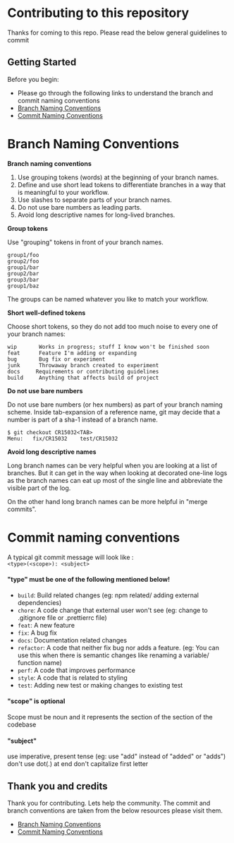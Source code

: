# Contributing to this repository

Thanks for coming to this repo. Please read the below general guidelines to commit

## Getting Started

Before you begin:          
- Please go through the following links to understand the branch and commit naming conventions 
- [Branch Naming Conventions](https://stackoverflow.com/a/6065944/7454706)
- [Commit Naming Conventions](https://dev.to/i5han3/git-commit-message-convention-that-you-can-follow-1709)

# Branch Naming Conventions

**Branch naming conventions**

 1. Use grouping tokens (words) at the beginning of your branch names.
 2. Define and use short lead tokens to differentiate branches in a way that is meaningful to your workflow.
 2. Use slashes to separate parts of your branch names.
 3. Do not use bare numbers as leading parts.
 5. Avoid long descriptive names for long-lived branches.



**Group tokens**

Use "grouping" tokens in front of your branch names. 

    group1/foo
    group2/foo
    group1/bar
    group2/bar
    group3/bar
    group1/baz

The groups can be named whatever you like to match your workflow. 


**Short well-defined tokens**

Choose short tokens, so they do not add too much noise to every one of your branch names:

    wip       Works in progress; stuff I know won't be finished soon
    feat      Feature I'm adding or expanding
    bug       Bug fix or experiment
    junk      Throwaway branch created to experiment
    docs     Requirements or contributing guidelines
    build     Anything that affects build of project

**Do not use bare numbers**

Do not use bare numbers (or hex numbers) as part of your branch naming scheme. Inside tab-expansion of a reference name, git may decide that a number is part of a sha-1 instead of a branch name.  

    $ git checkout CR15032<TAB>
    Menu:   fix/CR15032    test/CR15032

**Avoid long descriptive names**

Long branch names can be very helpful when you are looking at a list of branches.  But it can get in the way when looking at decorated one-line logs as the branch names can eat up most of the single line and abbreviate the visible part of the log.

On the other hand long branch names can be more helpful in "merge commits".


# Commit naming conventions

A typical git commit message will look like :      
`<type>(<scope>): <subject>`

#### "type" must be one of the following mentioned below!
- `build`: Build related changes (eg: npm related/ adding external dependencies)
- `chore`: A code change that external user won't see (eg: change to .gitignore file or .prettierrc file)
- `feat`: A new feature
- `fix`: A bug fix
- `docs`: Documentation related changes
- `refactor`: A code that neither fix bug nor adds a feature. (eg: You can use this when there is semantic changes like renaming a variable/ function name)
- `perf`: A code that improves performance
- `style`: A code that is related to styling
- `test`: Adding new test or making changes to existing test

#### "scope" is optional         
Scope must be noun and it represents the section of the section of the codebase

#### "subject"
use imperative, present tense (eg: use "add" instead of "added" or "adds")
don't use dot(.) at end
don't capitalize first letter

## Thank you and credits
Thank you for contributing. Lets help the community.
The commit and branch conventions are taken from the below resources please visit them.
- [Branch Naming Conventions](https://stackoverflow.com/a/6065944/7454706)
- [Commit Naming Conventions](https://dev.to/i5han3/git-commit-message-convention-that-you-can-follow-1709)
